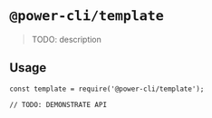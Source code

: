 # `@power-cli/template`

> TODO: description

## Usage

```
const template = require('@power-cli/template');

// TODO: DEMONSTRATE API
```
